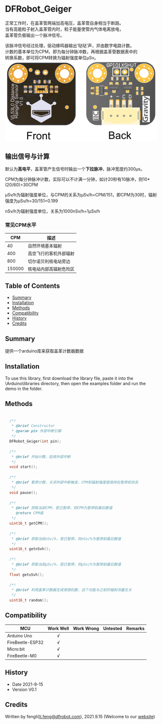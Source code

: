 # DFRobot_Geiger
正常工作时，在盖革管两端加高电压，盖革管自身相当于断路。<br>
当有高能粒子射入盖革管内时，粒子能量使管内气体电离放电，<br>
盖革管负极输出一个脉冲信号。<br>

该脉冲信号经过处理，驱动蜂鸣器输出‘哒哒’声，并由数字电路计数。  <br>
计数的基本单位为CPM，即为每分钟脉冲数，再根据盖革管数据表中的<br>
转换系数，即可将CPM转换为辐射强度单位μSv。<br>
![正反面svg效果图](https://github.com/cdjq/DFRobot_Geiger/raw/master/resources/images/SEN0245svg1.png)


## 输出信号与计算

默认为**高电平**，盖革管产生信号时输出一个**下拉脉冲**，脉冲宽度约300μs。

CPM为每分钟脉冲计数，实际可以不计满一分钟，如计20秒有10脉冲，则10*(20/60)=30CPM

μSv/h为辐射强度单位，与CPM的关系为μSv/h=CPM/151，即CPM为30时，辐射强度为μSv/h=30/151=0.199

nSv/h为辐射强度单位，关系为1000nSv/h=1μSv/h
### 常见CPM水平

| CPM | 描述 |
| --- | ---- |
| 40 | 自然环境基本辐射 |
| 400 | 高空飞行的客机外部辐射 |
| 800 | 切尔诺贝利核电站旁边 |
| 150000 | 核电站内部高辐射危险区 |

## Table of Contents

* [Summary](#summary)
* [Installation](#installation)
* [Methods](#methods)
* [Compatibility](#compatibility)
* [History](#history)
* [Credits](#credits)

## Summary


提供一个arduino库来获取盖革计数器数据

## Installation

To use this library, first download the library file, paste it into the \Arduino\libraries directory, then open the examples folder and run the demo in the folder.

## Methods

```C++

  /*!
   * @brief Constructor
   * @param pin 外部中断引脚  
   */
  DFRobot_Geiger(int pin);

  /*!
   * @brief 开始计数，启用外部中断 
   */
  void start();
  
  /*!
   * @brief 暂停计数，关闭外部中断触发，CPM和辐射强度值保持在暂停前状态
   */
  void pause();
  
  /*!
   * @brief 获取当前CPM，若已暂停，则CPM为暂停前最后数值
     @return CPM值
   */
  uint16_t getCPM();
  
  /*!
   * @brief 获取当前nSv/h，若已暂停，则nSv/h为暂停前最后数值
   */
  uint16_t getnSvh();
  
  /*!
   * @brief 获取当前μSv/h，若已暂停，则μSv/h为暂停前最后数值
   */
  float getuSvh();
 
  /*!
   * @brief 利用盖革计数器生成真随机数，这个功能与之前的辐射测量无关
   */
  uint16_t random();
```

## Compatibility

MCU                | Work Well    | Work Wrong   | Untested    | Remarks
------------------ | :----------: | :----------: | :---------: | -----
Arduino Uno        |      √       |              |             | 
FireBeetle-ESP32        |      √       |              |             | 
Micro:bit        |      √       |              |             | 
FireBeetle-M0        |      √       |              |             | 



## History

- Date 2021-9-15
- Version V0.1


## Credits

Written by fengli(li.feng@dfrobot.com), 2021.9.15 (Welcome to our [website](https://www.dfrobot.com/))


